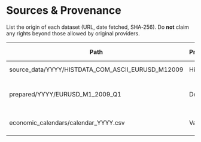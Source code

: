 # Sources & Provenance

List the origin of each dataset (URL, date fetched, SHA‑256). Do **not** claim any rights
beyond those allowed by original providers.

| Path                                                 | Provider  | URL                          | SHA‑256 (original) |
|--------------------------------------------          |-----------|----------------------------  |--------------------|
| source_data/YYYY/HISTDATA_COM_ASCII_EURUSD_M12009    | HistData  | https://...                  | <64-hex>           |
| prepared/YYYY/EURUSD_M1_2009_Q1                      | Derived   | (built from the file above)  | <64-hex>           |
| economic_calendars/calendar_YYYY.csv                 | Various   | Central Banks and etc        | <64-hex>           |
